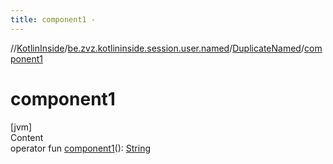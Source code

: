 ```yaml
---
title: component1 -
---
```

//[KotlinInside](../../index.md)/[be.zvz.kotlininside.session.user.named](../index.md)/[DuplicateNamed](index.md)/[component1](component1.md)



# component1  
[jvm]  
Content  
operator fun [component1](component1.md)(): [String](https://kotlinlang.org/api/latest/jvm/stdlib/kotlin/-string/index.html)  



